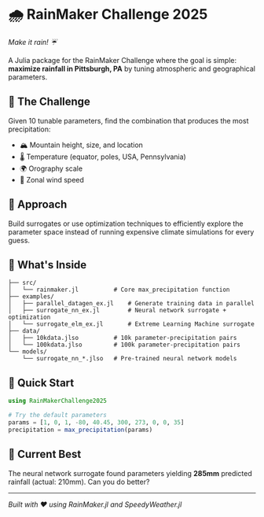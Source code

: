 # 🌧️ RainMaker Challenge 2025

*Make it rain! ☔*

A Julia package for the RainMaker Challenge where the goal is simple: **maximize rainfall in Pittsburgh, PA** by tuning atmospheric and geographical parameters.

## 🎯 The Challenge

Given 10 tunable parameters, find the combination that produces the most precipitation:
- 🏔️ Mountain height, size, and location
- 🌡️ Temperature (equator, poles, USA, Pennsylvania)
- 🌍 Orography scale
- 💨 Zonal wind speed

## 🧠 Approach

Build surrogates or use optimization techniques to efficiently explore the parameter space instead of running expensive climate simulations for every guess.

## 📁 What's Inside

```
├── src/
│   └── rainmaker.jl          # Core max_precipitation function
├── examples/
│   ├── parallel_datagen_ex.jl    # Generate training data in parallel
│   ├── surrogate_nn_ex.jl        # Neural network surrogate + optimization
│   └── surrogate_elm_ex.jl       # Extreme Learning Machine surrogate
├── data/
│   ├── 10kdata.jlso          # 10k parameter-precipitation pairs
│   └── 100kdata.jlso         # 100k parameter-precipitation pairs  
└── models/
    └── surrogate_nn_*.jlso   # Pre-trained neural network models
```

## 🚀 Quick Start

```julia
using RainMakerChallenge2025

# Try the default parameters
params = [1, 0, 1, -80, 40.45, 300, 273, 0, 0, 35]
precipitation = max_precipitation(params)
```

## 🎉 Current Best

The neural network surrogate found parameters yielding **285mm** predicted rainfall (actual: 210mm). Can you do better?

---
*Built with ❤️ using RainMaker.jl and SpeedyWeather.jl* 